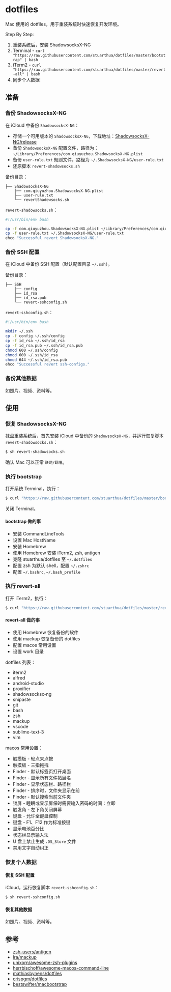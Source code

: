 # dotfiles

Mac 使用的 dotfiles，用于重装系统时快速恢复开发环境。

Step By Step:

1. 重装系统后，安装 ShadowsocksX-NG
2. Terminal - `curl "https://raw.githubusercontent.com/stuarthua/dotfiles/master/bootstrap" | bash`
3. iTerm2 - `curl "https://raw.githubusercontent.com/stuarthua/dotfiles/master/revert-all" | bash`
4. 同步个人数据

## 准备

### 备份 ShadowsocksX-NG

在 iCloud 中备份 `ShadowsocksX-NG`：

* 存储一个可用版本的 `ShadowsocksX-NG`，下载地址：[ShadowsocksX-NG/release](https://github.com/shadowsocks/ShadowsocksX-NG/releases)
* 备份 `ShadowsocksX-NG` 配置文件，路径为：`~/Library/Preferences/com.qiuyuzhou.ShadowsocksX-NG.plist`
* 备份 `user-rule.txt` 规则文件，路径为 `~/.ShadowsocksX-NG/user-rule.txt`
* 还原脚本 `revert-shadowsocks.sh`

备份目录：

```
├── ShadowsocksX-NG
    ├── com.qiuyuzhou.ShadowsocksX-NG.plist
    ├── user-rule.txt
    └── revertShadowsocks.sh
```

`revert-shadowsocks.sh`：

```bash
#!/usr/bin/env bash

cp -f com.qiuyuzhou.ShadowsocksX-NG.plist ~/Library/Preferences/com.qiuyuzhou.ShadowsocksX-NG.plist
cp -f user-rule.txt ~/.ShadowsocksX-NG/user-rule.txt
ehco "Successful revert ShadowsocksX-NG."
```

### 备份 SSH 配置

在 iCloud 中备份 SSH 配置（默认配置目录 `~/.ssh`）。

备份目录：

```
├── SSH
    ├── config
    ├── id_rsa
    ├── id_rsa.pub
    └── revert-sshconfig.sh
```

`revert-sshconfig.sh`：

```bash
#!/usr/bin/env bash

mkdir ~/.ssh
cp -f config ~/.ssh/config
cp -f id_rsa ~/.ssh/id_rsa
cp -f id_rsa.pub ~/.ssh/id_rsa.pub
chmod 600 ~/.ssh/config
chmod 600 ~/.ssh/id_rsa
chmod 644 ~/.ssh/id_rsa.pub
ehco "Successful revert ssh-configs."
```

### 备份其他数据

如照片、视频、资料等。

## 使用

### 恢复 ShadowsocksX-NG

抹盘重装系统后，首先安装 iCloud 中备份的 `ShadowsocksX-NG`，并运行恢复脚本 `revert-shadowsocks.sh`：

```bash
$ sh revert-shadowsocks.sh
```

确认 Mac 可以正常 `联网/翻墙`。

### 执行 bootstrap

打开系统 Terminal，执行：

```bash
$ curl "https://raw.githubusercontent.com/stuarthua/dotfiles/master/bootstrap" | bash
```

关闭 Terminal。

#### bootstrap 做的事

* 安装 CommandLineTools
* 设置 Mac HostName
* 安装 Homebrew
* 使用 Homebrew 安装 iTerm2, zsh, antigen
* 克隆 stuarthua/dotfiles 至 `~/.dotfiles`
* 配置 zsh 为默认 shell，配置 `~/.zshrc`
* 配置 `~/.bashrc`, `~/.bash_profile`

### 执行 revert-all

打开 iTerm2，执行：

```bash
$ curl "https://raw.githubusercontent.com/stuarthua/dotfiles/master/revert-all" | bash
```

#### revert-all 做的事

* 使用 Homebrew 恢复备份的软件
* 使用 mackup 恢复备份的 dotfiles
* 配置 macos 常用设置
* 设置 work 目录

dotfiles 列表：

* iterm2
* alfred
* android-studio
* proxifier
* shadowsocksx-ng
* snipaste
* git
* bash
* zsh
* mackup
* vscode
* sublime-text-3
* vim

macos 常用设置：

* 触摸板 - 轻点来点按
* 触摸板 - 三指拖拽
* Finder - 默认标签页打开桌面
* Finder - 显示所有文件拓展名
* Finder - 显示状态栏、路径栏
* Finder - 排序时，文件夹显示在前
* Finder - 默认搜索当前文件夹
* 锁屏 - 睡眠或显示屏保时需要输入密码的时间：立即
* 触发角 - 左下角关闭屏幕
* 键盘 - 允许全键盘控制
* 键盘 - F1、F12 作为标准按键
* 显示电池百分比
* 状态栏显示输入法
* U 盘上禁止生成 `.DS_Store` 文件
* 禁用文字自动纠正

### 恢复个人数据

#### 恢复 SSH 配置

iCloud，运行恢复脚本 `revert-sshconfig.sh`：

```bash
$ sh revert-sshconfig.sh
```

#### 恢复其他数据

如照片、视频、资料等。

## 参考

* [zsh-users/antigen](https://github.com/zsh-users/antigen)
* [lra/mackup](https://github.com/lra/mackup)
* [unixorn/awesome-zsh-plugins](https://github.com/unixorn/awesome-zsh-plugins)
* [herrbischoff/awesome-macos-command-line](https://github.com/herrbischoff/awesome-macos-command-line)
* [mathiasbynens/dotfiles](https://github.com/mathiasbynens/dotfiles)
* [crispgm/dotfiles](https://github.com/crispgm/dotfiles)
* [bestswifter/macbootstrap](https://github.com/bestswifter/macbootstrap)